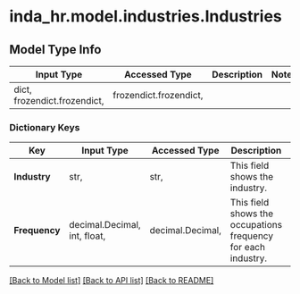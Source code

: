 # inda_hr.model.industries.Industries

## Model Type Info
Input Type | Accessed Type | Description | Notes
------------ | ------------- | ------------- | -------------
dict, frozendict.frozendict,  | frozendict.frozendict,  |  | 

### Dictionary Keys
Key | Input Type | Accessed Type | Description | Notes
------------ | ------------- | ------------- | ------------- | -------------
**Industry** | str,  | str,  | This field shows the industry. | [optional] 
**Frequency** | decimal.Decimal, int, float,  | decimal.Decimal,  | This field shows the occupations frequency for each industry. | [optional] 

[[Back to Model list]](../../README.md#documentation-for-models) [[Back to API list]](../../README.md#documentation-for-api-endpoints) [[Back to README]](../../README.md)

